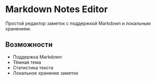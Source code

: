 # Markdown Notes Editor

Простой редактор заметок с поддержкой Markdown и локальным хранением.

## Возможности
- Поддержка Markdown
- Тёмная тема
- Статистика текста
- Локальное хранение заметок
